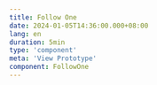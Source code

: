 ```yaml
---
title: Follow One
date: 2024-01-05T14:36:00.000+08:00
lang: en
duration: 5min
type: 'component'
meta: 'View Prototype'
component: FollowOne
---
```


<FollowOne />
